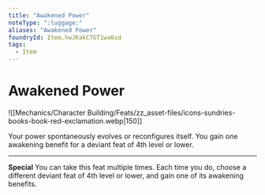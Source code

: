 ```yaml
---
title: "Awakened Power"
noteType: ":luggage:"
aliases: "Awakened Power"
foundryId: Item.hwJKakCTGT1wa6sd
tags:
  - Item
---
```


# Awakened Power
![[Mechanics/Character Building/Feats/zz_asset-files/icons-sundries-books-book-red-exclamation.webp|150]]

Your power spontaneously evolves or reconfigures itself. You gain one awakening benefit for a deviant feat of 4th level or lower.

* * *

**Special** You can take this feat multiple times. Each time you do, choose a different deviant feat of 4th level or lower, and gain one of its awakening benefits.
